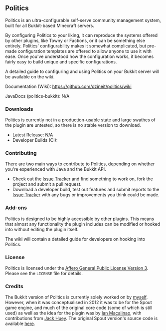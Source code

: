 ## Politics
Politics is an ultra-configurable self-serve community management system, built for all Bukkit-based Minecraft servers.

By configuring Politics to your liking, it can reproduce the systems offered by other plugins, like Towny or Factions, or it can be something else entirely. Politics' configurability makes it somewhat complicated, but pre-made configuration templates are offered to allow anyone to use it with ease. Once you've understood how the configuration works, it becomes fairly easy to build unique and specific configurations.

A detailed guide to configuring and using Politics on your Bukkit server will be available on the wiki.

Documentation (Wiki): https://github.com/dzineit/politics/wiki

JavaDocs (politics-bukkit): N/A

### Downloads

Politics is currently not in a production-usable state and large swathes of the plugin are untested, so there is no stable version to download.

- Latest Release: N/A
- Developer Builds (CI):

### Contributing

There are two main ways to contribute to Politics, depending on whether you're experienced with Java and the Bukkit API.

- Check out the [Issue Tracker](https://github.com/dzineit/politics/issues) and find something to work on, fork the project and submit a pull request.
- Download a developer build, test out features and submit reports to the [Issue Tracker](https://github.com/dzineit/politics/issues) with any bugs or improvements you think could be made.

### Add-ons

Politics is designed to be highly accessible by other plugins. This means that almost any functionality the plugin includes can be modified or hooked into without editing the plugin itself.

The wiki will contain a detailed guide for developers on hooking into Politics.

### License

Politics is licensed under the [Affero General Public License Version 3][License]. Please see the `LICENSE` file for details.

### Credits

The Bukkit version of Politics is currently solely worked on by [myself](https://github.com/dzineit). However, when it was conceptualised in 2012 it was to be for the Spout game engine, and much of the original core code (some of which is still used) as well as the idea for the plugin was by [Ian Macalinao](https://github.com/macalinao), with contributions from [Jack Huey](https://github.com/kitskub). The original Spout version's source code is available [here](https://github.com/VolumetricPixels/Politics).

[License]: http://www.gnu.org/licenses/agpl.html
